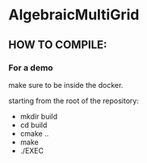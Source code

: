 # AlgebraicMultiGrid

## HOW TO COMPILE:

### For a demo

make sure to be inside the docker.

starting from the root of the repository:
- mkdir build 
- cd build 
- cmake ..
- make
- ./EXEC 
